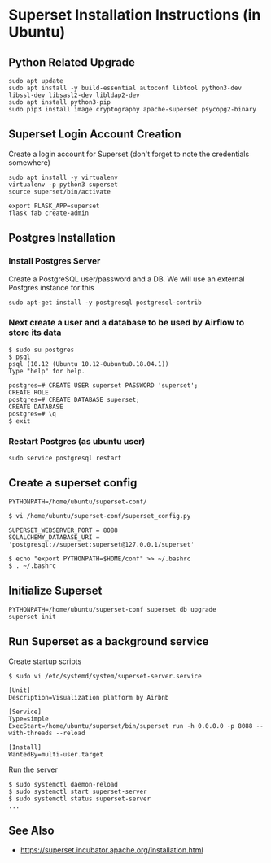# Superset Installation Instructions (in Ubuntu)


## Python Related Upgrade

```
sudo apt update
sudo apt install -y build-essential autoconf libtool python3-dev libssl-dev libsasl2-dev libldap2-dev 
sudo apt install python3-pip
sudo pip3 install image cryptography apache-superset psycopg2-binary
```

## Superset Login Account Creation

Create a login account for Superset (don't forget to note the credentials somewhere)
```
sudo apt install -y virtualenv
virtualenv -p python3 superset
source superset/bin/activate

export FLASK_APP=superset
flask fab create-admin
```

## Postgres Installation

### Install Postgres Server

Create a PostgreSQL user/password and a DB. We will use an external Postgres instance for this
```
sudo apt-get install -y postgresql postgresql-contrib
```

### Next create a user and a database to be used by Airflow to store its data

```
$ sudo su postgres
$ psql
psql (10.12 (Ubuntu 10.12-0ubuntu0.18.04.1))
Type "help" for help.

postgres=# CREATE USER superset PASSWORD 'superset';
CREATE ROLE
postgres=# CREATE DATABASE superset;
CREATE DATABASE
postgres=# \q
$ exit
```

### Restart Postgres (as ubuntu user)

```
sudo service postgresql restart
```

## Create a superset config

```
PYTHONPATH=/home/ubuntu/superset-conf/
```

```
$ vi /home/ubuntu/superset-conf/superset_config.py

SUPERSET_WEBSERVER_PORT = 8088
SQLALCHEMY_DATABASE_URI = 'postgresql://superset:superset@127.0.0.1/superset'
```

```
$ echo "export PYTHONPATH=$HOME/conf" >> ~/.bashrc
$ . ~/.bashrc
```

## Initialize Superset

```
PYTHONPATH=/home/ubuntu/superset-conf superset db upgrade
superset init
```

## Run Superset as a background service

Create startup scripts
```
$ sudo vi /etc/systemd/system/superset-server.service
```

```
[Unit]
Description=Visualization platform by Airbnb

[Service]
Type=simple
ExecStart=/home/ubuntu/superset/bin/superset run -h 0.0.0.0 -p 8088 --with-threads --reload

[Install]
WantedBy=multi-user.target
```

Run the server
```
$ sudo systemctl daemon-reload
$ sudo systemctl start superset-server
$ sudo systemctl status superset-server
...
```

## See Also
* https://superset.incubator.apache.org/installation.html
